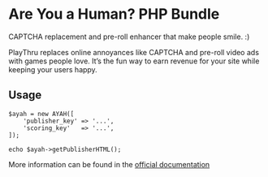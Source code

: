 Are You a Human? PHP Bundle
===========================

CAPTCHA replacement and pre-roll enhancer that make people smile. :)

PlayThru replaces online annoyances like CAPTCHA and pre-roll video ads with
games people love. It’s the fun way to earn revenue for your site while keeping
your users happy.

## Usage

	$ayah = new AYAH([
		'publisher_key' => '...',
		'scoring_key'   => '...',
	]);

	echo $ayah->getPublisherHTML();

More information can be found in the [official documentation][docs]

  [docs]: https://portal.areyouahuman.com/installation/php
